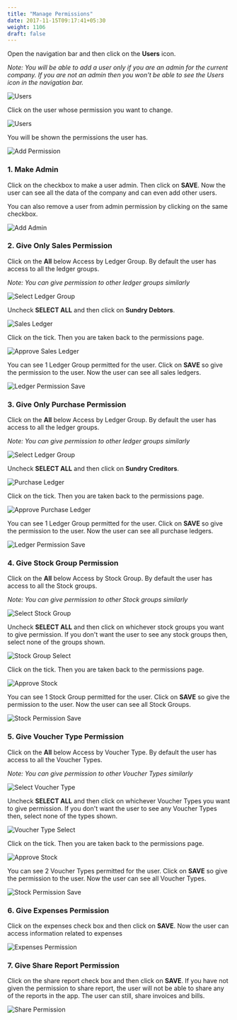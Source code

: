 ```yaml
---
title: "Manage Permissions"
date: 2017-11-15T09:17:41+05:30
weight: 1106
draft: false
---
```


Open the navigation bar and then click on the **Users** icon.

*Note: You will be able to add a user only if you are an admin for the current company. If you are not an admin then you won't be able to see the Users icon in the navigation bar.*

![Users](../../../images/android/user_icon.png "Users")

Click on the user whose permission you want to change.

![Users](../../../images/android/see_user.png "Users")

You will be shown the permissions the user has.

![Add Permission](../../../images/android/add_permission.png "Add Permission")

### 1. Make Admin

Click on the checkbox to make a user admin. Then click on **SAVE**. Now the user can see all the data of the company and can even add other users.

You can also remove a user from admin permission by clicking on the same checkbox.

![Add Admin](../../../images/android/add_admin.png "Add Admin")

### 2. Give Only Sales Permission

Click on the **All** below Access by Ledger Group. By default the user has access to all the ledger groups.

*Note: You can give permission to other ledger groups similarly*

![Select Ledger Group](../../../images/android/ledger_group_icon.png "Select Ledger Group")

Uncheck **SELECT ALL** and then click on **Sundry Debtors**.

![Sales Ledger](../../../images/android/sales_ledger.png "Sales Ledger")

Click on the tick. Then you are taken back to the permissions page.

![Approve Sales Ledger](../../../images/android/sales_ledger_approve.png "Approve Sales Ledger")

You can see 1 Ledger Group permitted for the user. Click on **SAVE** so give the permission to the user. Now the user can see all sales ledgers.

![Ledger Permission Save](../../../images/android/ledger_save.png "Ledger Permission Save")

### 3. Give Only Purchase Permission

Click on the **All** below Access by Ledger Group. By default the user has access to all the ledger groups.

*Note: You can give permission to other ledger groups similarly*

![Select Ledger Group](../../../images/android/ledger_group_icon.png "Select Ledger Group")

Uncheck **SELECT ALL** and then click on **Sundry Creditors**.

![Purchase Ledger](../../../images/android/purchase_ledger.png "Purchase Ledger")

Click on the tick. Then you are taken back to the permissions page.

![Approve Purchase Ledger](../../../images/android/purchase_ledger_approve.png "Approve Purchase Ledger")

You can see 1 Ledger Group permitted for the user. Click on **SAVE** so give the permission to the user. Now the user can see all purchase ledgers.

![Ledger Permission Save](../../../images/android/ledger_save.png "Ledger Permission Save")

### 4. Give Stock Group Permission

Click on the **All** below Access by Stock Group. By default the user has access to all the Stock groups.

*Note: You can give permission to other Stock groups similarly*

![Select Stock Group](../../../images/android/stock_group_icon.png "Select Stock Group")

Uncheck **SELECT ALL** and then click on whichever stock groups you want to give permission. If you don't want the user to see any stock groups then, select none of the groups shown.

![Stock Group Select](../../../images/android/stock_group_select.png "Stock Group Select")

Click on the tick. Then you are taken back to the permissions page.

![Approve Stock](../../../images/android/stock_group_approve.png "Approve Stock")

You can see 1 Stock Group permitted for the user. Click on **SAVE** so give the permission to the user. Now the user can see all Stock Groups.

![Stock Permission Save](../../../images/android/stock_group_save.png "Stock Permission Save")

### 5. Give Voucher Type Permission

Click on the **All** below Access by Voucher Type. By default the user has access to all the Voucher Types.

*Note: You can give permission to other Voucher Types similarly*

![Select Voucher Type](../../../images/android/voucher_type_icon.png "Select Voucher Type")

Uncheck **SELECT ALL** and then click on whichever Voucher Types you want to give permission. If you don't want the user to see any Voucher Types then, select none of the types shown.

![Voucher Type Select](../../../images/android/voucher_type_select.png "Voucher Type Select")

Click on the tick. Then you are taken back to the permissions page.

![Approve Stock](../../../images/android/voucher_type_approve.png "Approve Stock")

You can see 2 Voucher Types permitted for the user. Click on **SAVE** so give the permission to the user. Now the user can see all Voucher Types.

![Stock Permission Save](../../../images/android/voucher_type_save.png "Stock Permission Save")

### 6. Give Expenses Permission

Click on the expenses check box and then click on **SAVE**. Now the user can access information related to expenses

![Expenses Permission](../../../images/android/expenses_permission.png "Expenses Permission")

### 7. Give Share Report Permission

Click on the share report check box and then click on **SAVE**. If you have not given the permission to share report, the user will not be able to share any of the reports in the app. The user can still, share invoices and bills.

![Share Permission](../../../images/android/share_permission.png "Share Permission")